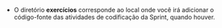  - O diretório **exercícios** corresponde ao local onde você irá adicionar o código-fonte das atividades de codificação da Sprint, quando houver.